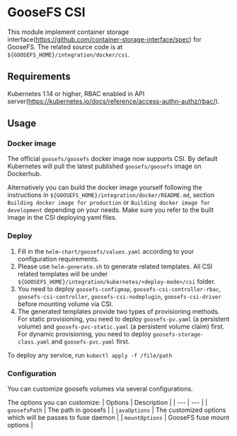# GooseFS CSI

This module implement container storage interface(https://github.com/container-storage-interface/spec) for GooseFS.
The related source code is at `${GOOSEFS_HOME}/integration/docker/csi`.

## Requirements

Kubernetes 1.14 or higher, RBAC enabled in API server(https://kubernetes.io/docs/reference/access-authn-authz/rbac/).

## Usage


### Docker image

The official `goosefs/goosefs` docker image now supports CSI. By default Kubernetes will pull the latest published `goosefs/goosefs` image on Dockerhub.

Alternatively you can build the docker image yourself following the instructions in `${GOOSEFS_HOME}/integration/docker/README.md`,
section `Building docker image for production` or `Building docker image for development` depending on your needs. Make sure you refer to the
built image in the CSI deploying yaml files.

### Deploy
1. Fill in the `helm-chart/goosefs/values.yaml` according to your configuration requirements.
2. Please use `helm-generate.sh` to generate related templates. All CSI related templates will be under `${GOOSEFS_HOME}/integration/kubernetes/<deploy-mode>/csi` folder.
3. You need to deploy `goosefs-configmap`, `goosefs-csi-controller-rbac`, `goosefs-csi-controller`, `goosefs-csi-nodeplugin`, `goosefs-csi-driver` before mounting volume via CSI.
4. The generated templates provide two types of provisioning methods. For static provisioning, you need to deploy `goosefs-pv.yaml` (a persistent volume) and 
`goosefs-pvc-static.yaml` (a persistent volume claim) first. For dynamic provisioning, you need to deploy `goosefs-storage-class.yaml` and  `goosefs-pvc.yaml` first.

To deploy any service, run `kubectl apply -f /file/path`

### Configuration

You can customize goosefs volumes via several configurations.

The options you can customize:
| Options | Description |
| --- | --- |
| `goosefsPath` | The path in goosefs |
| `javaOptions` | The customized options which will be passes to fuse daemon |
| `mountOptions` | GooseFS fuse mount options |
